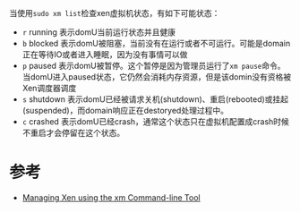 当使用`sudo xm list`检查xen虚拟机状态，有如下可能状态：

* `r` running 表示domU当前运行状态并且健康
* `b` blocked 表示domU被阻塞，当前没有在运行或者不可运行。可能是domain正在等待IO或者进入睡眠，因为没有事情可以做
* `p` paused  表示domU被暂停。这个暂停是因为管理员运行了`xm pause`命令。当domU进入paused状态，它仍然会消耗内存资源，但是该domin没有资格被Xen调度器调度
* `s` shutdown 表示domU已经被请求关机(shutdown)、重启(rebooted)或挂起(suspended)，而domain响应正在destoryed处理过程中。
* `c` crashed 表示domU已经crash，通常这个状态只在虚拟机配置成crash时候不重启才会停留在这个状态。

# 参考

* [Managing Xen using the xm Command-line Tool](http://www.techotopia.com/index.php/Managing_Xen_using_the_xm_Command-line_Tool)